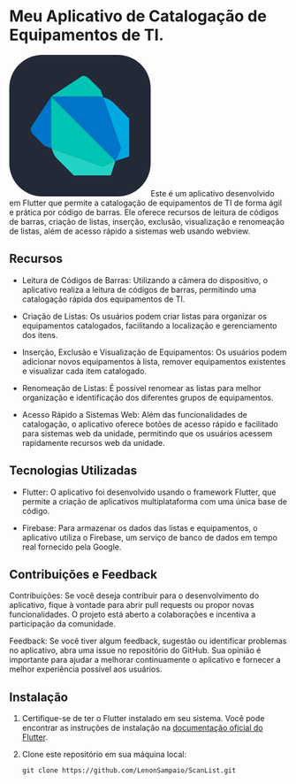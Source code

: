 # Meu Aplicativo de Catalogação de Equipamentos de TI.

<svg xmlns="http://www.w3.org/2000/svg" width="256" height="256" fill="none" viewBox="0 0 256 256"><rect width="256" height="256" fill="#242938" rx="60"/><path fill="#00C4B3" d="M87.4494 87.005L75.8113 75.3612L75.8563 159.463L75.9969 163.39C76.0532 165.246 76.4047 167.327 76.9672 169.493L169.147 202.005L192.209 191.796L192.229 191.762L87.4438 87.005H87.4494Z"/><path fill="#22D3C5" d="M76.97 169.493H76.9785C76.97 169.459 76.956 169.42 76.9391 169.38C76.9588 169.423 76.9588 169.465 76.9672 169.493H76.97ZM192.187 191.796L169.124 202.005L76.9588 169.493C78.7166 176.254 82.6175 183.853 86.8081 187.999L116.874 217.916L183.778 218L192.159 191.796H192.187Z"/><path fill="#0075C9" d="M76.1263 75.364L40.2866 129.491C37.311 132.669 38.796 139.227 43.5856 144.059L64.2744 164.917L77.2794 169.501C76.7169 167.341 76.3625 165.282 76.3091 163.398L76.1685 159.472L76.1263 75.3696V75.364Z"/><path fill="#0075C9" d="M169.906 76.4469C167.741 75.8984 165.665 75.5525 163.795 75.499L159.638 75.3472L75.8113 75.3669L192.226 191.765L202.453 168.702L169.912 76.4525L169.906 76.4469Z"/><path fill="#00A8E1" d="M169.799 76.4271C169.836 76.4412 169.875 76.4496 169.906 76.4553V76.444C169.87 76.4356 169.836 76.4356 169.799 76.4215V76.4271ZM188.404 86.3215C184.171 82.0606 176.676 78.1653 169.906 76.4553L202.447 168.697L192.209 191.759L217.19 183.777L217.246 115.287L188.401 86.3187L188.404 86.3215Z"/><path fill="#00C4B3" d="M165.344 63.5234L144.532 42.8234C139.677 38.0506 133.119 36.56 129.969 39.53L75.845 75.3613L159.672 75.3416L163.828 75.4934C165.699 75.5497 167.777 75.8928 169.94 76.4413L165.35 63.5178L165.344 63.5234Z"/></svg>Este é um aplicativo desenvolvido em Flutter que permite a catalogação de equipamentos de TI de forma ágil e prática por código de barras. Ele oferece recursos de leitura de códigos de barras, criação de listas, inserção, exclusão, visualização e renomeação de listas, além de acesso rápido a sistemas web usando webview.

## Recursos

- Leitura de Códigos de Barras: Utilizando a câmera do dispositivo, o aplicativo realiza a leitura de códigos de barras, permitindo uma catalogação rápida dos equipamentos de TI.

- Criação de Listas: Os usuários podem criar listas para organizar os equipamentos catalogados, facilitando a localização e gerenciamento dos itens.

- Inserção, Exclusão e Visualização de Equipamentos: Os usuários podem adicionar novos equipamentos à lista, remover equipamentos existentes e visualizar cada item catalogado.

- Renomeação de Listas: É possível renomear as listas para melhor organização e identificação dos diferentes grupos de equipamentos.

- Acesso Rápido a Sistemas Web: Além das funcionalidades de catalogação, o aplicativo oferece botões de acesso rápido e facilitado para sistemas web da unidade, permitindo que os usuários acessem rapidamente recursos web da unidade.

## Tecnologias Utilizadas

- Flutter: O aplicativo foi desenvolvido usando o framework Flutter, que permite a criação de aplicativos multiplataforma com uma única base de código.

- Firebase: Para armazenar os dados das listas e equipamentos, o aplicativo utiliza o Firebase, um serviço de banco de dados em tempo real fornecido pela Google.

## Contribuições e Feedback
Contribuições: Se você deseja contribuir para o desenvolvimento do aplicativo, fique à vontade para abrir pull requests ou propor novas funcionalidades. O projeto está aberto a colaborações e incentiva a participação da comunidade.

Feedback: Se você tiver algum feedback, sugestão ou identificar problemas no aplicativo, abra uma issue no repositório do GitHub. Sua opinião é importante para ajudar a melhorar continuamente o aplicativo e fornecer a melhor experiência possível aos usuários.






## Instalação

1. Certifique-se de ter o Flutter instalado em seu sistema. Você pode encontrar as instruções de instalação na [documentação oficial do Flutter](https://flutter.dev/docs/get-started).

2. Clone este repositório em sua máquina local:
   ```shell
   git clone https://github.com/LenonSampaio/ScanList.git
